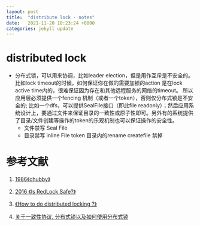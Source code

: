 ```yaml
---
layout: post
title:  "distribute lock - notes"
date:   2021-11-20 10:23:24 +0800
categories: jekyll update
---
```


# distributed lock

* 分布式锁，可以用来协调，比如leader election，但是用作互斥是不安全的。比如lock timeout的时候，如何保证你在做的需要加锁的action 是在lock active time内的，很难保证因为存在和其他远程服务的网络的timeout。
所以应用层必须提供一个fencing 机制（或者一个token），否则仅分布式锁是不安全的;
比如一个dfs，可以提供SealFile接口（即此file readonly）；然后应用系统设计上，要通过文件来保证目录的一致性或原子性即可。另外有的系统提供了目录/文件创建等操作的token的乐观机制也可以保证操作的安全性。
  * 文件禁写 Seal File
  * 目录禁写 inline File token 目录内的rename createfile 禁掉

# 参考文献

1. [ 1986《chubby》][Chubby]

[Chubby]:https://static.googleusercontent.com/media/research.google.com/zh-CN//archive/chubby-osdi06.pdf?spm=ata.21736010.0.0.1e65334c5fm4XT&file=chubby-osdi06.pdf

2. [ 2016 《Is RedLock Safe?》][RedLock]

[RedLock]:https://www.snowflake.com/wp-content/uploads/2019/06/Snowflake_SIGMOD.pdf

3. [《How to do distributed locking ?》][martin]

[martin]:https://martin.kleppmann.com/2016/02/08/how-to-do-distributed-locking.html?spm=ata.21736010.0.0.1e65334c5fm4XT

4. [ 关于一致性协议, 分布式锁以及如何使用分布式锁 ][talk]
   
[talk]:https://zhuanlan.zhihu.com/p/31666418?from_voters_page=true
